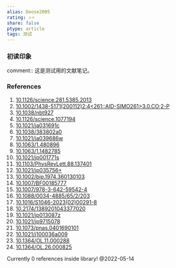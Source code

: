 ```yaml
---
alias: Doose2005
rating: ⭐⭐
share: false
ptype: article
tags: 测试
---
```


### 初读印象

comment:: 这是测试用的文献笔记。

### References

1. [10.1126/science.281.5385.2013](https://doi.org/10.1126/science.281.5385.2013)
2. [10.1002/1438-5171(200112)2:4<261::AID-SIMO261>3.0.CO;2-P](https://doi.org/10.1002/1438-5171(200112)2:4<261::AID-SIMO261>3.0.CO;2-P)
3. [10.1038/nbt927](https://doi.org/10.1038/nbt927)
4. [10.1126/science.1077194](https://doi.org/10.1126/science.1077194)
5. [10.1021/ja031691c](https://doi.org/10.1021/ja031691c)
6. [10.1038/383802a0](https://doi.org/10.1038/383802a0)
7. [10.1021/ja039686w](https://doi.org/10.1021/ja039686w)
8. [10.1063/1.480896](https://doi.org/10.1063/1.480896)
9. [10.1063/1.1482785](https://doi.org/10.1063/1.1482785)
10. [10.1021/jp001771s](https://doi.org/10.1021/jp001771s)
11. [10.1103/PhysRevLett.88.137401](https://doi.org/10.1103/PhysRevLett.88.137401)
12. [10.1021/jp035756+](https://doi.org/10.1021/jp035756+)
13. [10.1002/bip.1974.360130103](https://doi.org/10.1002/bip.1974.360130103)
14. [10.1007/BF00185777](https://doi.org/10.1007/BF00185777)
15. [10.1007/978-3-642-59542-4](https://doi.org/10.1007/978-3-642-59542-4)
16. [10.1088/0034-4885/65/2/203](https://doi.org/10.1088/0034-4885/65/2/203)
17. [10.1016/S1046-2023(02)00291-8](https://doi.org/10.1016/S1046-2023(02)00291-8)
18. [10.2174/1389201043377020](https://doi.org/10.2174/1389201043377020)
19. [10.1021/jp013087z](https://doi.org/10.1021/jp013087z)
20. [10.1021/jp9715078](https://doi.org/10.1021/jp9715078)
21. [10.1073/pnas.0401690101](https://doi.org/10.1073/pnas.0401690101)
22. [10.1021/j100036a009](https://doi.org/10.1021/j100036a009)
23. [10.1364/OL.11.000288](https://doi.org/10.1364/OL.11.000288)
24. [10.1364/OL.26.000825](https://doi.org/10.1364/OL.26.000825)

 Currently 0 references inside library! @2022-05-14
